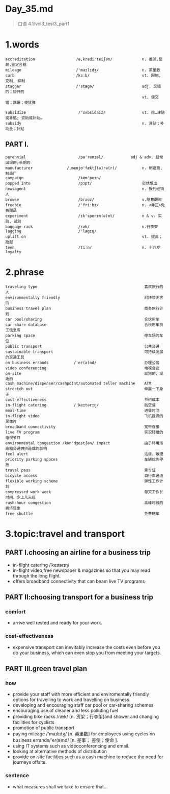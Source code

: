 # Day_35.md
> 口语 4.1/vol3_test3_part1

# 1.words
    accreditation                  /ə,kredi'teiʃən/             n. 委派,信赖,鉴定合格
    mileage                        /'maɪlɪdʒ/                   n. 英里数
    curb                           /kɜːb/                       vt. 限制, 克制, 抑制
    stagger                        /'stægə/                     adj. 交错的；错开的
                                                                vt. 使交错；蹒跚；使犹豫

    subsidize                       /ˈsʌbsidaiz/                vt. 给…津贴或补贴; 资助或补助…
    subsidy                                                     n. 津贴；补助金；补贴
  
## PART I.
    perennial                       /pə'renɪəl/            adj & adv. 经常出现的;长期的
    manufacturer               /ˌmænjʊ'fæktʃ(ə)rə(r)/           n. 制造商, 制造厂
    campaign                        /kæm'peɪn/
    popped into                     /pɔpt/                      突然想出
    newsagent                                                   n. 报刊经销人
    browse                          /braʊz/                     v.随意翻阅
    freebie                         /'friːbɪ/                   n. <非正>免费赠品
    experiment                      /ɪk'sperɪm(ə)nt/            n & v. 实验, 试验
    baggage rack                    /ræk/                       n.行李架
    lagging                         /'lægɪŋ/
    uplift on                                                   vt. 提高；抬起
    teen                            /tiːn/                      n. 十几岁
    loyalty

# 2.phrase
    traveling type                                               喜欢旅行的人
    environmentally friendly                                     对环境无害的
    business travel plan                                         商务旅行计划
    car pool/sharing                                             合伙用车
    car share database                                           合伙用车员工信息库
    parking space                                                停车场的车位
    public transport                                             公共交通
    sustainable transport                                        可持续发展的交通工具
    on business errands           /'er(ə)nd/                     办理公务
    video conferencing                                           电视会议
    on-site                                                      就地的，现场的
    cash machine/dispenser/cashpoint/automated teller machine    ATM
    strectch out                                                 伸展一下身子
    cost-effectiveness                                           节约成本
    in-flight catering            /ˈkeɪtərɪŋ/                    航空餐
    meal-time                                                    进餐时间
    in-flight video                                              飞机提供的录像片
    broadband connectivity                                       宽带连接
    live TV program                                              实况转播的电视节目
    environmental congestion /kən'dʒestʃən/ impact               由于环境污染和交通拥挤造成的影响
    feel alert                                                   活泼、敏捷
    priority parking spaces                                      车辆优先停放
    travel pass                                                  乘车证
    bicycle access                                               自行车通道
    flexible working scheme                                      弹性工作计划
    compressed work week                                         每天工作长时间，少上几天班
    rush-hour congestion                                         高峰时段的拥挤现象
    free shuttle                                                 免费班车

# 3.topic:travel and transport
## PART I.choosing an airline for a business trip
- in-flight catering /ˈkeɪtərɪŋ/
- in-flight video,free newspaper & magazines so that you may read through
the long flight.
- offers broadband connectivity that can beam live TV programs

## PART II:choosing transport for a business trip
### comfort
- arrive well rested and ready for your work.

### cost-effectiveness
- expensive transport can inevitably increase the costs even before 
you do your 
business,
which can
even stop
you from 
meeting
your targets.

## PART III.green travel plan
### how
- provide your staff with more efficient and enviromentally friendly 
options for
travelling
to work 
and travelling
on business.
- developing and encouraging staff car pool or car-sharing schemes
- encouraging use of cleaner and less polluting fuel
- providing bike racks /ræk/ [n. 货架；行李架]and shower and changing
facilities 
for cyclists
- promotion of public transport
- paying mileage  /'maɪlɪdʒ/ [n. 英里数] for employees using cycles
on business 
errands/'er(ə)nd/
[n. 差事；
差使；使命
].
- using IT systems such as videoconferencing and email.
- looking at alternative methods of distribution
- provide on-site facilities such as a cash machine to reduce
the need for 
journeys offsite.

### sentence
- what measures shall we take to ensure that...

